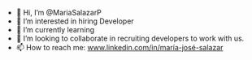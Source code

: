 - 👋 Hi, I’m @MariaSalazarP
- 👀 I’m interested in hiring Developer
- 🌱 I’m currently learning  
- 💞️ I’m looking to collaborate in recruiting developers to work with us.
- 📫 How to reach me: www.linkedin.com/in/maría-josé-salazar

<!---
MariaSalazarP/MariaSalazarP is a ✨ special ✨ repository because its `README.md` (this file) appears on your GitHub profile.
You can click the Preview link to take a look at your changes.
--->
